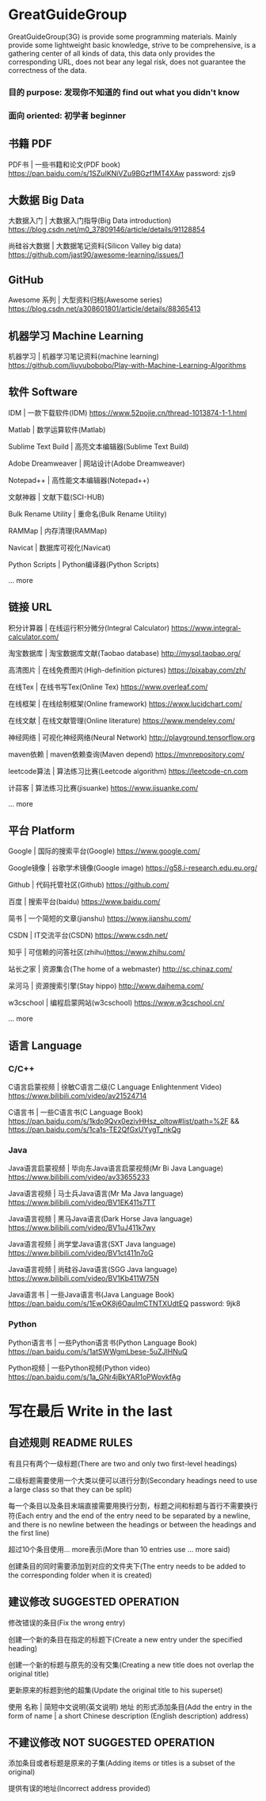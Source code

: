 # GreatGuideGroup
GreatGuideGroup(3G) is provide some programming materials. Mainly provide some lightweight basic knowledge, strive to be comprehensive, is a gathering center of all kinds of data, this data only provides the corresponding URL, does not bear any legal risk, does not guarantee the correctness of the data.

### 目的 purpose: 发现你不知道的 find out what you didn't know

### 面向 oriented: 初学者 beginner

## 书籍 PDF
PDF书 | 一些书籍和论文(PDF book) https://pan.baidu.com/s/1SZuIKNiVZu9BGzf1MT4XAw  password: zjs9    

## 大数据 Big Data
大数据入门 | 大数据入门指导(Big Data introduction) https://blog.csdn.net/m0_37809146/article/details/91128854

尚硅谷大数据 | 大数据笔记资料(Silicon Valley big data) https://github.com/jast90/awesome-learning/issues/1

## GitHub 
Awesome 系列 | 大型资料归档(Awesome series) https://blog.csdn.net/a308601801/article/details/88365413

## 机器学习 Machine Learning
机器学习 | 机器学习笔记资料(machine learning) https://github.com/liuyubobobo/Play-with-Machine-Learning-Algorithms

## 软件 Software
IDM | 一款下载软件(IDM) https://www.52pojie.cn/thread-1013874-1-1.html

Matlab | 数学运算软件(Matlab) 

Sublime Text Build | 高亮文本编辑器(Sublime Text Build)

Adobe Dreamweaver | 网站设计(Adobe Dreamweaver)

Notepad++ | 高性能文本编辑器(Notepad++)

文献神器 | 文献下载(SCI-HUB)

Bulk Rename Utility | 重命名(Bulk Rename Utility)

RAMMap | 内存清理(RAMMap)

Navicat | 数据库可视化(Navicat)

Python Scripts | Python编译器(Python Scripts)

... more

## 链接 URL
积分计算器 | 在线运行积分微分(Integral Calculator) https://www.integral-calculator.com/

淘宝数据库 | 淘宝数据库文献(Taobao database) http://mysql.taobao.org/

高清图片 | 在线免费图片(High-definition pictures) https://pixabay.com/zh/

在线Tex | 在线书写Tex(Online Tex) https://www.overleaf.com/

在线框架 | 在线绘制框架(Online framework) https://www.lucidchart.com/

在线文献 | 在线文献管理(Online literature) https://www.mendeley.com/

神经网络 | 可视化神经网络(Neural Network) http://playground.tensorflow.org

maven依赖 | maven依赖查询(Maven depend) https://mvnrepository.com/

leetcode算法 | 算法练习比赛(Leetcode algorithm) https://leetcode-cn.com

计蒜客 | 算法练习比赛(jisuanke) https://www.jisuanke.com/

... more

## 平台 Platform
Google | 国际的搜索平台(Google) https://www.google.com/

Google镜像 | 谷歌学术镜像(Google image) https://g58.i-research.edu.eu.org/

Github | 代码托管社区(Github) https://github.com/

百度 | 搜索平台(baidu) https://www.baidu.com/

简书 | 一个简短的文章(jianshu) https://www.jianshu.com/

CSDN | IT交流平台(CSDN) https://www.csdn.net/

知乎 | 可信赖的问答社区(zhihu)https://www.zhihu.com/

站长之家 | 资源集合(The home of a webmaster) http://sc.chinaz.com/

呆河马 | 资源搜索引擎(Stay hippo) http://www.daihema.com/

w3cschool | 编程启蒙网站(w3cschool) https://www.w3cschool.cn/

... more

## 语言 Language
### C/C++
C语言启蒙视频 | 徐敏C语言二级(C Language Enlightenment Video) https://www.bilibili.com/video/av21524714

C语言书 | 一些C语言书(C Language Book) https://pan.baidu.com/s/1kdo9Qvx0ezivHHsz_oItow#list/path=%2F
&& https://pan.baidu.com/s/1ca1s-TE2QfGxUYygT_nkQg

### Java
Java语言启蒙视频 | 毕向东Java语言启蒙视频(Mr Bi Java Language) https://www.bilibili.com/video/av33655233

Java语言视频 | 马士兵Java语言(Mr Ma Java language) https://www.bilibili.com/video/BV1EK411s7TT

Java语言视频 | 黑马Java语言(Dark Horse Java language) https://www.bilibili.com/video/BV1uJ411k7wy

Java语言视频 | 尚学堂Java语言(SXT Java language) https://www.bilibili.com/video/BV1ct411n7oG

Java语言视频 | 尚硅谷Java语言(SGG Java language) https://www.bilibili.com/video/BV1Kb411W75N

Java语言书 | 一些Java语言书(Java Language Book) https://pan.baidu.com/s/1EwOK8j6OauImCTNTXUdtEQ  password: 9jk8

### Python
Python语言书 | 一些Python语言书(Python Language Book) https://pan.baidu.com/s/1atSWWgmLbese-5uZJlHNuQ

Python视频 | 一些Python视频(Python video) https://pan.baidu.com/s/1a_GNr4jBkYAR1oPWovkfAg

# 写在最后 Write in the last
## 自述规则 README RULES

有且只有两个一级标题(There are two and only two first-level headings)

二级标题需要使用一个大类以便可以进行分割(Secondary headings need to use a large class so that they can be split)

每一个条目以及条目末端直接需要用换行分割，标题之间和标题与首行不需要换行符(Each entry and the end of the entry need to be separated by a newline,
and there is no newline between the headings or between the headings and the first line)

超过10个条目使用... more表示(More than 10 entries use ... more said)

创建条目的同时需要添加到对应的文件夹下(The entry needs to be added to the corresponding folder when it is created)

## 建议修改 SUGGESTED OPERATION
修改错误的条目(Fix the wrong entry)

创建一个新的条目在指定的标题下(Create a new entry under the specified heading)

创建一个新的标题与原先的没有交集(Creating a new title does not overlap the original title)

更新原来的标题到他的超集(Update the original title to his superset)

使用 名称 | 简短中文说明(英文说明) 地址 的形式添加条目(Add the entry in the form of name | a short Chinese description (English description) address)

## 不建议修改 NOT SUGGESTED OPERATION

添加条目或者标题是原来的子集(Adding items or titles is a subset of the original)

提供有误的地址(Incorrect address provided)
